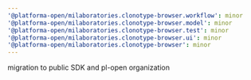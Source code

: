 ```yaml
---
'@platforma-open/milaboratories.clonotype-browser.workflow': minor
'@platforma-open/milaboratories.clonotype-browser.model': minor
'@platforma-open/milaboratories.clonotype-browser.test': minor
'@platforma-open/milaboratories.clonotype-browser.ui': minor
'@platforma-open/milaboratories.clonotype-browser': minor
---
```


migration to public SDK and pl-open organization
